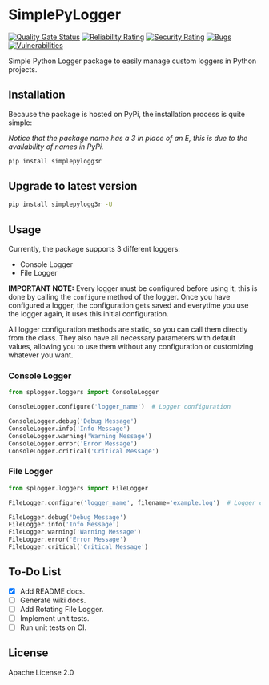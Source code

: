 # SimplePyLogger

[![Quality Gate Status](https://sonarqube.fronteraware.com/api/project_badges/measure?project=simplepylogger&metric=alert_status&token=36002ab2fbeb64200ad17e2e68388cc15d5679da)](https://sonarqube.fronteraware.com/dashboard?id=simplepylogger)
[![Reliability Rating](https://sonarqube.fronteraware.com/api/project_badges/measure?project=simplepylogger&metric=reliability_rating&token=36002ab2fbeb64200ad17e2e68388cc15d5679da)](https://sonarqube.fronteraware.com/dashboard?id=simplepylogger)
[![Security Rating](https://sonarqube.fronteraware.com/api/project_badges/measure?project=simplepylogger&metric=security_rating&token=36002ab2fbeb64200ad17e2e68388cc15d5679da)](https://sonarqube.fronteraware.com/dashboard?id=simplepylogger)
[![Bugs](https://sonarqube.fronteraware.com/api/project_badges/measure?project=simplepylogger&metric=bugs&token=36002ab2fbeb64200ad17e2e68388cc15d5679da)](https://sonarqube.fronteraware.com/dashboard?id=simplepylogger)
[![Vulnerabilities](https://sonarqube.fronteraware.com/api/project_badges/measure?project=simplepylogger&metric=vulnerabilities&token=36002ab2fbeb64200ad17e2e68388cc15d5679da)](https://sonarqube.fronteraware.com/dashboard?id=simplepylogger)

Simple Python Logger package to easily manage custom loggers in Python projects.

## Installation

Because the package is hosted on PyPi, the installation process is quite simple:

_Notice that the package name has a 3 in place of an E, this is due to the availability of names in PyPi._

```bash
pip install simplepylogg3r
```

## Upgrade to latest version

```bash
pip install simplepylogg3r -U
```

## Usage

Currently, the package supports 3 different loggers:

- Console Logger
- File Logger

**IMPORTANT NOTE:** Every logger must be configured before using it, this is done by calling the `configure` method of the logger. Once you have configured a logger, the configuration gets saved and everytime you use the logger again, it uses this initial configuration.

All logger configuration methods are static, so you can call them directly from the class. They also have all necessary parameters with default values, allowing you to use them without any configuration or customizing whatever you want.

### Console Logger

```python
from splogger.loggers import ConsoleLogger

ConsoleLogger.configure('logger_name')  # Logger configuration

ConsoleLogger.debug('Debug Message')
ConsoleLogger.info('Info Message')
ConsoleLogger.warning('Warning Message')
ConsoleLogger.error('Error Message')
ConsoleLogger.critical('Critical Message')
```

### File Logger

```python
from splogger.loggers import FileLogger

FileLogger.configure('logger_name', filename='example.log')  # Logger configuration

FileLogger.debug('Debug Message')
FileLogger.info('Info Message')
FileLogger.warning('Warning Message')
FileLogger.error('Error Message')
FileLogger.critical('Critical Message')
```

## To-Do List

- [x] Add README docs.
- [ ] Generate wiki docs.
- [ ] Add Rotating File Logger.
- [ ] Implement unit tests.
- [ ] Run unit tests on CI.

## License

Apache License 2.0
